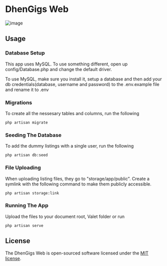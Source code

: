 # DhenGigs Web

![image](https://github.com/DhenmarGaamil/DhenGigs-job-listing-proj/assets/141404735/4eb2f503-7284-4e73-9f5d-06679160b632)
## Usage

### Database Setup
This app uses MySQL. To use something different, open up config/Database.php and change the default driver.

To use MySQL, make sure you install it, setup a database and then add your db credentials(database, username and password) to the .env.example file and rename it to .env

### Migrations
To create all the nessesary tables and columns, run the following
```
php artisan migrate
```

### Seeding The Database
To add the dummy listings with a single user, run the following
```
php artisan db:seed
```

### File Uploading
When uploading listing files, they go to "storage/app/public". Create a symlink with the following command to make them publicly accessible.
```
php artisan storage:link
```

### Running The App
Upload the files to your document root, Valet folder or run 
```
php artisan serve
```

## License

The DhenGigs Web is open-sourced software licensed under the [MIT license](https://opensource.org/licenses/MIT).


